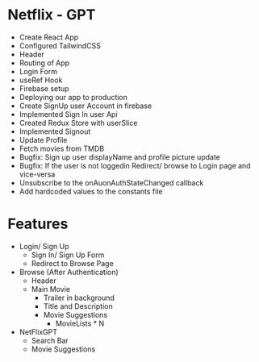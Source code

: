 # Netflix - GPT

- Create React App
- Configured TailwindCSS
- Header
- Routing of App
- Login Form
- useRef Hook
- Firebase setup
- Deploying our app to production
- Create SignUp user Account in firebase
- Implemented Sign In user Api
- Created Redux Store with userSlice
- Implemented Signout
- Update Profile
- Fetch movies from TMDB
- Bugfix: Sign up user displayName and profile picture update
- Bugfix: If the user is not loggedin Redirect/ browse to Login page and vice-versa
- Unsubscribe to the onAuonAuthStateChanged callback
- Add hardcoded values to the constants file

# Features

- Login/ Sign Up
  - Sign In/ Sign Up Form
  - Redirect to Browse Page
- Browse (After Authentication)
  - Header
  - Main Movie
    - Trailer in background
    - Title and Description
    - Movie Suggestions
      - MovieLists \* N
- NetFlixGPT
  - Search Bar
  - Movie Suggestions

